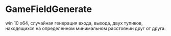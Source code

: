 # GameFieldGenerate
win 10 x64, случайная генерация входа, выхода, двух тупиков, находящихся на определенном минимальном расстоянии друг от друга.

